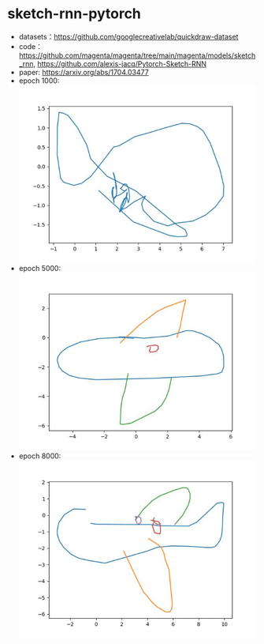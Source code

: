 # sketch-rnn-pytorch
* datasets：https://github.com/googlecreativelab/quickdraw-dataset
* code： https://github.com/magenta/magenta/tree/main/magenta/models/sketch_rnn, https://github.com/alexis-jacq/Pytorch-Sketch-RNN
* paper: https://arxiv.org/abs/1704.03477
* epoch 1000: 
![image](https://github.com/XDUWQ/sketch-rnn-pytorch/blob/main/outputs/airplane/1000output_.jpg)
* epoch 5000: 
![image](https://github.com/XDUWQ/sketch-rnn-pytorch/blob/main/outputs/airplane/5100output_.jpg)
* epoch 8000: 
![image](https://github.com/XDUWQ/sketch-rnn-pytorch/blob/main/outputs/airplane/7900output_.jpg)
